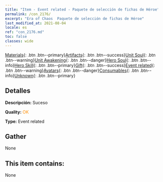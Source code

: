 ```yaml
---
title: "Item - Event related - Paquete de selección de fichas de Héroe"
permalink: /con_2176/
excerpt: "Era of Chaos  Paquete de selección de fichas de Héroe"
last_modified_at: 2021-08-04
locale: es
ref: "con_2176.md"
toc: false
classes: wide
---
```

 [Materials](/ItemsES/){: .btn .btn--primary}[Artifacts](/ItemsES/Artifacts/){: .btn .btn--success}[Unit Soul](/ItemsES/UnitSoul/){: .btn .btn--warning}[Unit Awakening](/ItemsES/UnitAwakening/){: .btn .btn--danger}[Hero Soul](/ItemsES/HeroSoul/){: .btn .btn--info}[Hero Skill](/ItemsES/HeroSkill/){: .btn .btn--primary}[Gift](/ItemsES/Gift/){: .btn .btn--success}[Event related](/ItemsES/Events/){: .btn .btn--warning}[Avatars](/ItemsES/Avatars/){: .btn .btn--danger}[Consumables](/ItemsES/Consumables/){: .btn .btn--info}[Unknown](/ItemsES/Unknown/){: .btn .btn--primary}

## Detalles
 **Descripción:** Suceso

 **Quality:** <span style="color: #FF8C00">OK</span>

 **Type:** Event related

## Gather

  None

## This item contains:

  None

